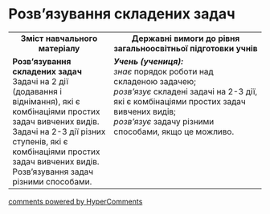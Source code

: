 <div id="hypercomments_widget" class="js-hypercomments-widget invisible"></div>

# Розв’язування складених задач
<table>
  <tr>
    <td width="40%" align="center"><b>Зміст навчального матеріалу<b></td>
    <td width="60%" align="center"><b>Державні вимоги до рівня загальноосвітньої підготовки учнів</b></td>
  </tr>
  <tr>
    <td width="40%" style="vertical-align:top !important;"><b>Розв’язування складених задач</b><br>
Задачі на 2 дії (додавання і віднімання), які є комбінаціями простих задач вивчених видів.<br>
Задачі на 2-3 дії різних ступенів, які є комбінаціями простих задач вивчених видів.<br>
Розв’язування задач різними способами.</td>
    <td width="60%" style="vertical-align:top !important;"><i><b>Учень (учениця):</b></i><br>
<i>знає</i> порядок роботи над складеною задачею;<br>
<i>розв’язує</i> складені задачі на 2-3 дії, які є комбінаціями простих задач вивчених видів;<br>
<i>розв’язує</i> задачу різними способами, якщо це можливо.<br></td>
  </tr>
</table>

<div class="js-hypercomments-container">
    <a href="http://hypercomments.com" class="hc-link" title="comments widget">comments powered by HyperComments</a>
</div>